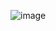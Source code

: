 ![image](https://user-images.githubusercontent.com/79108319/156173430-70b170d4-8606-45e0-8027-1571228a8b85.png)

